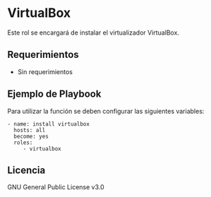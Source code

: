 VirtualBox
==========

Este rol se encargará de instalar el virtualizador VirtualBox.

Requerimientos
--------------

- Sin requerimientos

Ejemplo de Playbook
-------------------

Para utilizar la función se deben configurar las siguientes variables:

    - name: install virtualbox
      hosts: all
      become: yes
      roles: 
         - virtualbox

Licencia
--------

GNU General Public License v3.0

